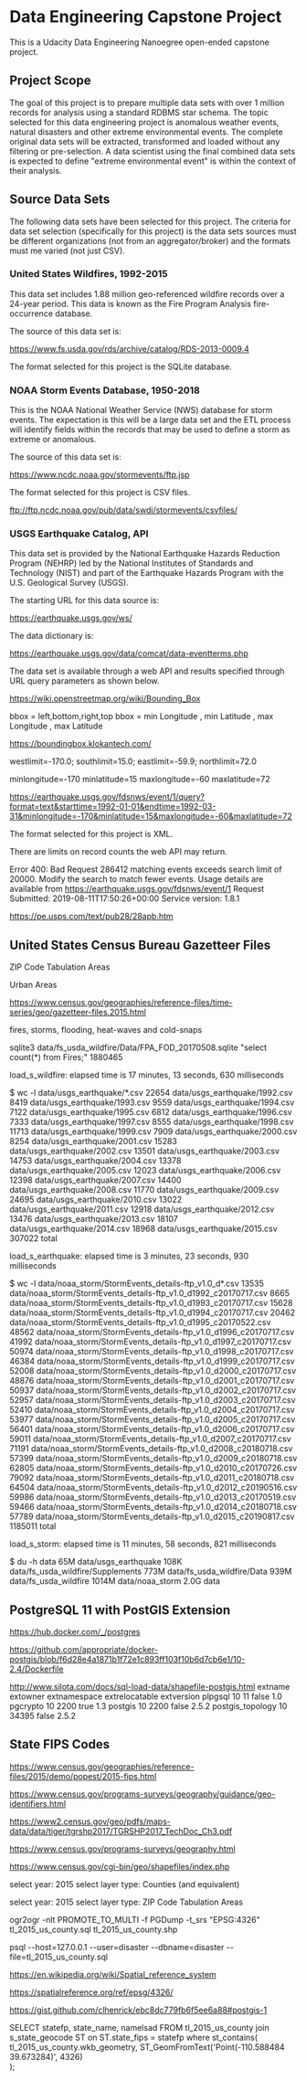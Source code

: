 # Data Engineering Capstone Project

This is a Udacity Data Engineering Nanoegree open-ended capstone project.


## Project Scope

The goal of this project is to prepare multiple data sets with over 1 million
records for analysis using a standard RDBMS star schema. The topic selected for
this data engineering project is anomalous weather events, natural disasters and
other extreme environmental events. The complete original data sets will be
extracted, transformed and loaded without any filtering or pre-selection. A
data scientist using the final combined data sets is expected to define "extreme
environmental event" is within the context of their analysis.


## Source Data Sets

The following data sets have been selected for this project. The criteria for
data set selection (specifically for this project) is the data sets sources
must be different organizations (not from an aggregator/broker) and the formats
must me varied (not just CSV).


### United States Wildfires, 1992-2015

This data set includes 1.88 million geo-referenced wildfire records over a
24-year period. This data is known as the Fire Program Analysis fire-occurrence
database.

The source of this data set is:

  https://www.fs.usda.gov/rds/archive/catalog/RDS-2013-0009.4

The format selected for this project is the SQLite database.


### NOAA Storm Events Database, 1950-2018

This is the NOAA National Weather Service (NWS) database for storm events. The
expectation is this will be a large data set and the ETL process will identify
fields within the records that may be used to define a storm as extreme or
anomalous.

The source of this data set is:

  https://www.ncdc.noaa.gov/stormevents/ftp.jsp

The format selected for this project is CSV files.

  ftp://ftp.ncdc.noaa.gov/pub/data/swdi/stormevents/csvfiles/


### USGS Earthquake Catalog, API

This data set is provided by the National Earthquake Hazards Reduction Program
(NEHRP) led by the National Institutes of Standards and Technology (NIST) and
part of the Earthquake Hazards Program with the U.S. Geological Survey (USGS).

The starting URL for this data source is:

  https://earthquake.usgs.gov/ws/

The data dictionary is:

  https://earthquake.usgs.gov/data/comcat/data-eventterms.php

The data set is available through a web API and results specified through URL
query parameters as shown below.

  https://wiki.openstreetmap.org/wiki/Bounding_Box

  bbox = left,bottom,right,top
  bbox = min Longitude , min Latitude , max Longitude , max Latitude

  https://boundingbox.klokantech.com/

  westlimit=-170.0; southlimit=15.0; eastlimit=-59.9; northlimit=72.0

  minlongitude=-170
  minlatitude=15
  maxlongitude=-60
  maxlatitude=72

  https://earthquake.usgs.gov/fdsnws/event/1/query?format=text&starttime=1992-01-01&endtime=1992-03-31&minlongitude=-170&minlatitude=15&maxlongitude=-60&maxlatitude=72



The format selected for this project is XML.


There are limits on record counts the web API may return.

  Error 400: Bad Request
  286412 matching events exceeds search limit of 20000. Modify the search to match fewer events.
  Usage details are available from https://earthquake.usgs.gov/fdsnws/event/1
  Request Submitted: 2019-08-11T17:50:26+00:00
  Service version: 1.8.1



https://pe.usps.com/text/pub28/28apb.htm


## United States Census Bureau Gazetteer Files

ZIP Code Tabulation Areas

Urban Areas

  https://www.census.gov/geographies/reference-files/time-series/geo/gazetteer-files.2015.html


fires, storms, flooding, heat-waves and cold-snaps

  sqlite3 data/fs_usda_wildfire/Data/FPA_FOD_20170508.sqlite "select count(*) from Fires;"
  1880465

  load_s_wildfire: elapsed time is 17 minutes, 13 seconds, 630 milliseconds


  $ wc -l data/usgs_earthquake/*.csv
   22654 data/usgs_earthquake/1992.csv
    8419 data/usgs_earthquake/1993.csv
    9559 data/usgs_earthquake/1994.csv
    7122 data/usgs_earthquake/1995.csv
    6812 data/usgs_earthquake/1996.csv
    7333 data/usgs_earthquake/1997.csv
    8555 data/usgs_earthquake/1998.csv
   11713 data/usgs_earthquake/1999.csv
    7909 data/usgs_earthquake/2000.csv
    8254 data/usgs_earthquake/2001.csv
   15283 data/usgs_earthquake/2002.csv
   13501 data/usgs_earthquake/2003.csv
   14753 data/usgs_earthquake/2004.csv
   13378 data/usgs_earthquake/2005.csv
   12023 data/usgs_earthquake/2006.csv
   12398 data/usgs_earthquake/2007.csv
   14400 data/usgs_earthquake/2008.csv
   11770 data/usgs_earthquake/2009.csv
   24695 data/usgs_earthquake/2010.csv
   13022 data/usgs_earthquake/2011.csv
   12918 data/usgs_earthquake/2012.csv
   13476 data/usgs_earthquake/2013.csv
   18107 data/usgs_earthquake/2014.csv
   18968 data/usgs_earthquake/2015.csv
  307022 total

  load_s_earthquake: elapsed time is 3 minutes, 23 seconds, 930 milliseconds


  $ wc -l data/noaa_storm/StormEvents_details-ftp_v1.0_d*.csv
     13535 data/noaa_storm/StormEvents_details-ftp_v1.0_d1992_c20170717.csv
      8665 data/noaa_storm/StormEvents_details-ftp_v1.0_d1993_c20170717.csv
     15628 data/noaa_storm/StormEvents_details-ftp_v1.0_d1994_c20170717.csv
     20462 data/noaa_storm/StormEvents_details-ftp_v1.0_d1995_c20170522.csv
     48562 data/noaa_storm/StormEvents_details-ftp_v1.0_d1996_c20170717.csv
     41992 data/noaa_storm/StormEvents_details-ftp_v1.0_d1997_c20170717.csv
     50974 data/noaa_storm/StormEvents_details-ftp_v1.0_d1998_c20170717.csv
     46384 data/noaa_storm/StormEvents_details-ftp_v1.0_d1999_c20170717.csv
     52008 data/noaa_storm/StormEvents_details-ftp_v1.0_d2000_c20170717.csv
     48876 data/noaa_storm/StormEvents_details-ftp_v1.0_d2001_c20170717.csv
     50937 data/noaa_storm/StormEvents_details-ftp_v1.0_d2002_c20170717.csv
     52957 data/noaa_storm/StormEvents_details-ftp_v1.0_d2003_c20170717.csv
     52410 data/noaa_storm/StormEvents_details-ftp_v1.0_d2004_c20170717.csv
     53977 data/noaa_storm/StormEvents_details-ftp_v1.0_d2005_c20170717.csv
     56401 data/noaa_storm/StormEvents_details-ftp_v1.0_d2006_c20170717.csv
     59011 data/noaa_storm/StormEvents_details-ftp_v1.0_d2007_c20170717.csv
     71191 data/noaa_storm/StormEvents_details-ftp_v1.0_d2008_c20180718.csv
     57399 data/noaa_storm/StormEvents_details-ftp_v1.0_d2009_c20180718.csv
     62805 data/noaa_storm/StormEvents_details-ftp_v1.0_d2010_c20170726.csv
     79092 data/noaa_storm/StormEvents_details-ftp_v1.0_d2011_c20180718.csv
     64504 data/noaa_storm/StormEvents_details-ftp_v1.0_d2012_c20190516.csv
     59986 data/noaa_storm/StormEvents_details-ftp_v1.0_d2013_c20170519.csv
     59466 data/noaa_storm/StormEvents_details-ftp_v1.0_d2014_c20180718.csv
     57789 data/noaa_storm/StormEvents_details-ftp_v1.0_d2015_c20190817.csv
   1185011 total

   load_s_storm: elapsed time is 11 minutes, 58 seconds, 821 milliseconds


   $ du -h data
    65M	data/usgs_earthquake
   108K	data/fs_usda_wildfire/Supplements
   773M	data/fs_usda_wildfire/Data
   939M	data/fs_usda_wildfire
   1014M	data/noaa_storm
   2.0G	data

## PostgreSQL 11 with PostGIS Extension

https://hub.docker.com/_/postgres

https://github.com/appropriate/docker-postgis/blob/f6d28e4a1871b1f72e1c893ff103f10b6d7cb6e1/10-2.4/Dockerfile


http://www.silota.com/docs/sql-load-data/shapefile-postgis.html
extname           extowner extnamespace extrelocatable extversion
plpgsql	          10	11	  false	 1.0
pgcrypto	        10	2200	true	 1.3
postgis	          10	2200	false	 2.5.2
postgis_topology	10	34395	false	 2.5.2


## State FIPS Codes

  https://www.census.gov/geographies/reference-files/2015/demo/popest/2015-fips.html


https://www.census.gov/programs-surveys/geography/guidance/geo-identifiers.html

https://www2.census.gov/geo/pdfs/maps-data/data/tiger/tgrshp2017/TGRSHP2017_TechDoc_Ch3.pdf

https://www.census.gov/programs-surveys/geography.html

https://www.census.gov/cgi-bin/geo/shapefiles/index.php

  select year: 2015
  select layer type: Counties (and equivalent)

  select year: 2015
  select layer type: ZIP Code Tabulation Areas


ogr2ogr -nlt PROMOTE_TO_MULTI -f PGDump -t_srs "EPSG:4326" tl_2015_us_county.sql tl_2015_us_county.shp

psql --host=127.0.0.1 --user=disaster --dbname=disaster --file=tl_2015_us_county.sql


https://en.wikipedia.org/wiki/Spatial_reference_system

https://spatialreference.org/ref/epsg/4326/

https://gist.github.com/clhenrick/ebc8dc779fb6f5ee6a88#postgis-1


SELECT statefp, state_name, namelsad FROM tl_2015_us_county
join s_state_geocode ST on ST.state_fips = statefp
where
st_contains(
  tl_2015_us_county.wkb_geometry,
  ST_GeomFromText('Point(-110.588484 39.673284)', 4326)      
);

